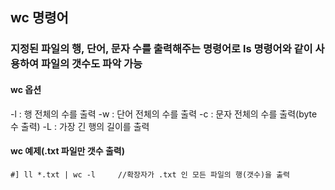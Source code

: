 ## wc 명령어
### 지정된 파일의 행, 단어, 문자 수를 출력해주는 명령어로 ls 명령어와 같이 사용하여 파일의 갯수도 파악 가능

#### wc 옵션
-l : 행 전체의 수를 출력
-w : 단어 전체의 수를 출력
-c : 문자 전체의 수를 출력(byte 수 출력)
-L : 가장 긴 행의 길이를 출력

#### wc 예제(.txt 파일만 갯수 출력)
```
#] ll *.txt | wc -l     //확장자가 .txt 인 모든 파일의 행(갯수)을 출력
```

